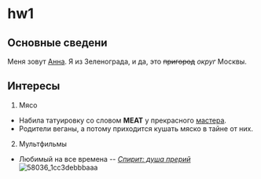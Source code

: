 # hw1

## Основные сведени

Меня зовут [Анна](/https://vk.com/wfl_annushka "приятно познакомиться"). Я из Зеленограда, и да, это ~~пригород~~ *округ* Москвы. 

## Интересы

1. Мясо
  - Набила татуировку со словом **MEAT** у прекрасного [мастера](/https://vk.com/hainttoo "веган и феминистка").
  - Родители веганы, а потому приходится кушать мяско в тайне от них. 
2. Мультфильмы
  - Любимый на все времена -- [*Спирит: душа прерий*](/https://english-films.com/westerns/258-spirit-dusha-preriy-spirit-stallion-of-the-cimarron-2002-hd-720-ru-eng.html "masterpiece") 
  ![58036_1cc3debbbaaa](https://user-images.githubusercontent.com/35367037/35472023-8a1e8c06-0378-11e8-845f-d26d7e1ee9c5.jpg)


